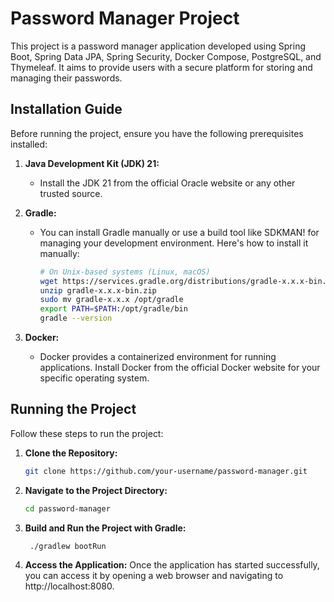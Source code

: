 # Password Manager Project

This project is a password manager application developed using Spring Boot, Spring Data JPA, Spring Security, Docker Compose, PostgreSQL, and Thymeleaf. It aims to provide users with a secure platform for storing and managing their passwords.

## Installation Guide

Before running the project, ensure you have the following prerequisites installed:

1. **Java Development Kit (JDK) 21:** 
   - Install the JDK 21 from the official Oracle website or any other trusted source.

2. **Gradle:**
   - You can install Gradle manually or use a build tool like SDKMAN! for managing your development environment. Here's how to install it manually:
     ```bash
     # On Unix-based systems (Linux, macOS)
     wget https://services.gradle.org/distributions/gradle-x.x.x-bin.zip
     unzip gradle-x.x.x-bin.zip
     sudo mv gradle-x.x.x /opt/gradle
     export PATH=$PATH:/opt/gradle/bin
     gradle --version
     ```

3. **Docker:**
   - Docker provides a containerized environment for running applications. Install Docker from the official Docker website for your specific operating system.

## Running the Project

Follow these steps to run the project:

1. **Clone the Repository:**
   ```bash
   git clone https://github.com/your-username/password-manager.git
2. **Navigate to the Project Directory:**
   ```bash
   cd password-manager
3. **Build and Run the Project with Gradle:**
   ```bash
    ./gradlew bootRun
4. **Access the Application:**
   Once the application has started successfully, you can access it by opening a web browser and navigating to http://localhost:8080.
